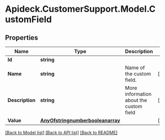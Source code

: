 # Apideck.CustomerSupport.Model.CustomField

## Properties

Name | Type | Description | Notes
------------ | ------------- | ------------- | -------------
**Id** | **string** |  | 
**Name** | **string** | Name of the custom field. | [optional] 
**Description** | **string** | More information about the custom field | [optional] 
**Value** | [**AnyOfstringnumberbooleanarray**](AnyOfstringnumberbooleanarray.md) |  | [optional] 

[[Back to Model list]](../README.md#documentation-for-models) [[Back to API list]](../README.md#documentation-for-api-endpoints) [[Back to README]](../README.md)

